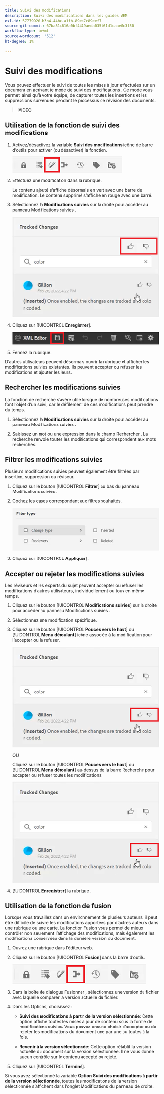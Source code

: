 ```yaml
---
title: Suivi des modifications
description: Suivi des modifications dans les guides AEM
exl-id: 57779920-b3b4-44be-a1fb-89ea7c89eef7
source-git-commit: 67ba514616a0bf4449aeda035161d1caae0c3f50
workflow-type: tm+mt
source-wordcount: '512'
ht-degree: 1%

---
```


# Suivi des modifications

Vous pouvez effectuer le suivi de toutes les mises à jour effectuées sur un document en activant le mode de suivi des modifications . Ce mode vous permet, ainsi qu’à votre équipe, de capturer toutes les insertions et les suppressions survenues pendant le processus de révision des documents.

>[!VIDEO](https://video.tv.adobe.com/v/342763?quality=12&learn=on)

## Utilisation de la fonction de suivi des modifications

1. Activez/désactivez la variable **Suivi des modifications** icône de barre d’outils pour activer (ou désactiver) la fonction.

   ![Suivi des modifications](images/lesson-12/track-changes-icon.png)

1. Effectuez une modification dans la rubrique.

   Le contenu ajouté s’affiche désormais en vert avec une barre de modification. Le contenu supprimé s’affiche en rouge avec une barré.

1. Sélectionnez la **Modifications suivies** sur la droite pour accéder au panneau Modifications suivies .

   ![Accepter/Rejeter tout](images/lesson-12/accept-reject-all.png)

1. Cliquez sur [!UICONTROL **Enregistrer**].

   ![Icône Enregistrer](images/lesson-12/save-icon.png)

1. Fermez la rubrique.

D’autres utilisateurs peuvent désormais ouvrir la rubrique et afficher les modifications suivies existantes. Ils peuvent accepter ou refuser les modifications et ajouter les leurs.

## Rechercher les modifications suivies

La fonction de recherche s’avère utile lorsque de nombreuses modifications font l’objet d’un suivi, car le défilement de ces modifications peut prendre du temps.

1. Sélectionnez la **Modifications suivies** sur la droite pour accéder au panneau Modifications suivies .

1. Saisissez un mot ou une expression dans le champ Rechercher .
La recherche renvoie toutes les modifications qui correspondent aux mots recherchés.

## Filtrer les modifications suivies

Plusieurs modifications suivies peuvent également être filtrées par insertion, suppression ou réviseur.

1. Cliquez sur le bouton [!UICONTROL **Filtrer**] au bas du panneau Modifications suivies .

1. Cochez les cases correspondant aux filtres souhaités.

   ![Interface utilisateur des filtres](images/lesson-12/filter.png)

1. Cliquez sur [!UICONTROL **Appliquer**].

## Accepter ou rejeter les modifications suivies

Les réviseurs et les experts du sujet peuvent accepter ou refuser les modifications d’autres utilisateurs, individuellement ou tous en même temps.

1. Cliquez sur le bouton [!UICONTROL **Modifications suivies**] sur la droite pour accéder au panneau Modifications suivies .

1. Sélectionnez une modification spécifique.

1. Cliquez sur le bouton [!UICONTROL **Pouces vers le haut**] ou [!UICONTROL **Menu déroulant**] icône associée à la modification pour l’accepter ou la refuser.

   ![Accepter/rejeter une seule interface utilisateur](images/lesson-12/accept-reject-single.png)

   OU

   Cliquez sur le bouton [!UICONTROL **Pouces vers le haut**] ou [!UICONTROL **Menu déroulant**] au-dessus de la barre Recherche pour accepter ou refuser toutes les modifications.

   ![Accepter/rejeter une seule interface utilisateur](images/lesson-12/accept-reject-single.png)

1. [!UICONTROL **Enregistrer**] la rubrique .

## Utilisation de la fonction de fusion

Lorsque vous travaillez dans un environnement de plusieurs auteurs, il peut être difficile de suivre les modifications apportées par d’autres auteurs dans une rubrique ou une carte. La fonction Fusion vous permet de mieux contrôler non seulement l’affichage des modifications, mais également les modifications conservées dans la dernière version du document.

1. Ouvrez une rubrique dans l’éditeur web.

1. Cliquez sur le bouton [!UICONTROL **Fusion**] dans la barre d’outils.

   ![Icône Fusionner](images/lesson-12/merge-icon.png)

1. Dans la boîte de dialogue Fusionner , sélectionnez une version du fichier avec laquelle comparer la version actuelle du fichier.

1. Dans les Options, choisissez :

   - **Suivi des modifications à partir de la version sélectionnée**: Cette option affiche toutes les mises à jour de contenu sous la forme de modifications suivies. Vous pouvez ensuite choisir d’accepter ou de rejeter les modifications du document une par une ou toutes à la fois.

   - **Revenir à la version sélectionnée**: Cette option rétablit la version actuelle du document sur la version sélectionnée. Il ne vous donne aucun contrôle sur le contenu accepté ou rejeté.

1. Cliquez sur [!UICONTROL **Terminé**].

Si vous avez sélectionné la variable **Option Suivi des modifications à partir de la version sélectionnée**, toutes les modifications de la version sélectionnée s’affichent dans l’onglet Modifications du panneau de droite.
